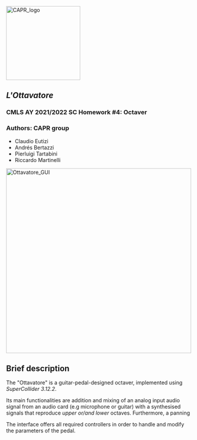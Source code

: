 <img src="https://user-images.githubusercontent.com/51057211/161530347-4b2d75ca-afb4-47c4-8ff0-2747e66e303a.png" alt="CAPR_logo" width="200"/>

## *L'Ottavatore*
### CMLS AY 2021/2022 SC Homework #4: Octaver 
### Authors: CAPR group
* Claudio Eutizi
* Andrés Bertazzi 
* Pierluigi Tartabini 
* Riccardo Martinelli

<img src="https://user-images.githubusercontent.com/51057211/161530307-79b33a7f-5610-4a68-9090-99dc7ed39527.png" alt="Ottavatore_GUI" width="500"/>

## Brief description
The "Ottavatore" is a guitar-pedal-designed octaver, implemented using *SuperCollider 3.12.2*. 

Its main functionalities are addition and mixing of an analog input audio signal from an audio card (e.g microphone or guitar) with a synthesised signals that reproduce *upper or/and lower* octaves. Furthermore, a panning 

The interface offers all required controllers in order to handle and modify the parameters of the pedal. 
